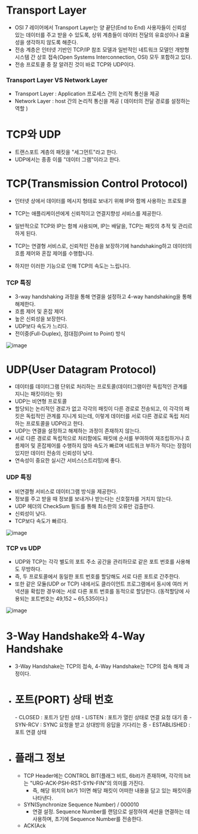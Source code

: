 <h1> Transport Layer </h1>

-  OSI 7 레이어에서 Transport Layer는 양 끝단(End to End) 사용자들이 신뢰성 있는 데이터를 주고 받을 수 있도록, 상위 계층들이 데이터 전달의 유효성이나 효율성을 생각하지 않도록 해준다.
-  전송 계층은 인터넷 기반인 TCP/IP 참조 모델과 일반적인 네트워크 모델인 개방형 시스템 간 상호 접속(Open Systems Interconnection, OSI) 모두 포함하고 있다.
-  전송 프로토콜 중 잘 알려진 것이 바로 TCP와 UDP이다.

<h3> Transport Layer VS Network Layer </h3>

- Transport Layer : Application 프로세스 간의 논리적 통신을 제공
- Network Layer : host 간의 논리적 통신을 제공 ( 데이터의 전달 경로를 설정하는 역할 )

<h1> TCP와 UDP </h1>

- 트랜스포트 계층의 패킷을 "세그먼트"라고 한다.
- UDP에서는 종종 이를 "데이터 그램"이라고 한다.

<h1> TCP(Transmission Control Protocol) </h1>

- 인터넷 상에서 데이터를 메시지 형태로 보내기 위해 IP와 함께 사용하는 프로토콜

- TCP는 애플리케이션에게 신뢰적이고 연결지향성 서비스를 제공한다.
- 일반적으로 TCP와 IP는 함께 사용되며, IP는 배달을, TCP는 패킷의 추적 및 관리르 하게 된다.
- TCP는 연결형 서비스로, 신뢰적인 전송을 보장하기에 handshaking하고 데이터의 흐름 제어와 혼잡 제어를 수행합니다.
- 하지만 이러한 기능으로 인해 TCP의 속도는 느립니다.

<h3> TCP 특징 </h3>

- 3-way handshaking 과정을 통해 연결을 설정하고 4-way handshaking을 통해 해제한다.
- 흐름 제어 및 혼잡 제어
- 높은 신뢰성을 보장한다.
- UDP보다 속도가 느리다.
- 전이중(Full-Duplex), 점대점(Point to Point) 방식

![image](https://user-images.githubusercontent.com/62228401/221325966-8d575834-8494-4103-9316-f090c3405444.png)

<h1> UDP(User Datagram Protocol) </h1>

- 데이터를 데이터그램 단위로 처리하는 프로토콜(데이터그램이란 독립적인 관계를 지니는 패킷이라는 뜻)
- UDP는 비연형 프로토콜
- 할당되는 논리적인 경로가 없고 각각의 패킷이 다른 경로로 전송되고, 이 각각의 패킷은 독립적인 관계를 지니게 되는데, 이렇게 데이터를 서로 다른 경로로 독립 처리하는 프로토콜을 UDP라고 한다.
- UDP는 연결을 설정하고 해제하는 과정이 존재하지 않는다.
- 서로 다른 경로로 독립적으로 처리함에도 패킷에 순서를 부여하여 재조립하거나 흐름제어 및 혼잡제어를 수행하지 않아 속도가 빠르며 네트워크 부하가 적다는 장점이 있지만 데이터 전송의 신뢰성이 낮다.
- 연속성이 중요한 실시간 서비스(스트리밍)에 좋다.

<h3> UDP 특징 </h3>

- 비연결형 서비스로 데이터그램 방식을 제공한다.
- 정보를 주고 받을 때 정보를 보내거나 받는다는 신호절차를 거치지 않는다.
- UDP 헤더의 CheckSum 필드를 통해 최소한의 오류만 검출한다.
- 신뢰성이 낮다.
- TCP보다 속도가 빠르다.

![image](https://user-images.githubusercontent.com/62228401/221325991-43c5f714-ad56-4e44-890e-d4a7d1275dc6.png)

<h3> TCP vs UDP </h3>

- UDP와 TCP는 각각 별도의 포트 주소 공간을 관리하므로 같은 포트 번호를 사용해도 무방하다.
- 즉, 두 프로토콜에서 동일한 포트 번호를 할당해도 서로 다른 포트로 간주한다.
- 또한 같은 모듈(UDP or TCP) 내에서도 클라이언트 프로그램에서 동시에 여러 커넥션을 확립한 경우에는 서로 다른 포트 번호를 동적으로 할당한다. (동적할당에 사용되는 포트번호는 49,152 ~ 65,535이다.)

![image](https://user-images.githubusercontent.com/62228401/221326276-eab04c75-dad4-4935-b7d6-2e2980dc656b.png)

<h1> 3-Way Handshake와 4-Way Handshake </h1>

- 3-Way Handshake는 TCP의 접속, 4-Way Handshake는 TCP의 접속 해제 과정이다.

- <h1> 포트(PORT) 상태 번호 </h1>
  - CLOSED : 포트가 닫힌 상태
  - LISTEN : 포트가 열린 상태로 연결 요청 대기 중
  - SYN-RCV : SYNC 요청을 받고 상대방의 응답을 기다리는 중
  - ESTABLISHED : 포트 연결 상태

- <h1> 플래그 정보 </h1>

  - TCP Header에는 CONTROL BIT(플래그 비트, 6bit)가 존재하며, 각각의 bit는 "URG-ACK-PSH-RST-SYN-FIN"의 의미를 가진다.
    - 즉, 해당 위치의 bit가 1이면 해당 패킷이 어떠한 내용을 담고 있는 패킷이즐 나타낸다.
  - SYN(Synchronize Sequence Number) / 000010
    - 연결 설정. Sequence Number를 랜덤으로 설정하여 세션을 연결하는 데 사용하며, 초기에 Sequence Number를 전송한다.
  - ACK(Ack
